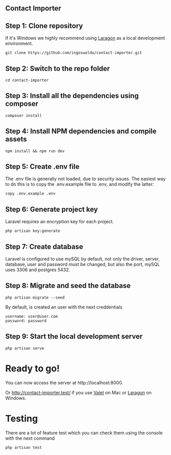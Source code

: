 ## Contact Importer

## Step 1: Clone repository

If it's Windows we highly recommend using [Laragon](https://laragon.org/) as a local development environment.

```
git clone https://github.com/ingoswaldo/contact-importer.git
```

## Step 2: Switch to the repo folder

```
cd contact-importer
```

## Step 3: Install all the dependencies using composer

```
composer install
```

## Step 4: Install NPM dependencies and compile assets
```
npm install && npm run dev
```

## Step 5: Create .env file

The .env file is generally not loaded, due to security issues. The easiest way to do this is to copy the .env.example file to .env, and modify the latter:

```
copy .env.example .env
```

## Step 6: Generate project key

Laravel requires an encryption key for each project.

```
php artisan key:generate
```

## Step 7: Create database

Laravel is configured to use mySQL by default, not only the driver, server, database, user and password must be changed, but also the port, mySQL uses 3306 and postgres 5432.

## Step 8: Migrate and seed the database

```
php artisan migrate --seed
```

By default, is created an user with the next creddentials

```
username: user@user.com
password: password
```

## Step 9: Start the local development server

```
php artisan serve
```

# Ready to go!

You can now access the server at http://localhost:8000.

Or http://contact-importer.test/ if you use [Valet](https://laravel.com/docs/7.x/valet) on Mac or [Laragon](https://laragon.org/) on Windows.

# Testing

There are a lot of feature test which you can check them using the console with the next command

```
php artisan test
```